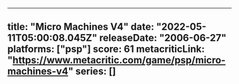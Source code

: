 
---
title: "Micro Machines V4"
date: "2022-05-11T05:00:08.045Z"
releaseDate: "2006-06-27"
platforms: ["psp"]
score: 61
metacriticLink: "https://www.metacritic.com/game/psp/micro-machines-v4"
series: []
---
